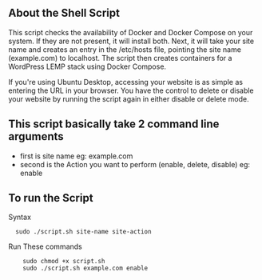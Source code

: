## About the Shell Script

This script checks the availability of Docker and Docker Compose on your system. If they are not present, it will install both. Next, it will take your site name and creates an entry in the /etc/hosts file, pointing the site name (example.com) to localhost. The script then creates containers for a WordPress LEMP stack using Docker Compose.

If you're using Ubuntu Desktop, accessing your website is as simple as entering the URL in your browser. You have the control to delete or disable your website by running the script again in either disable or delete mode.
## This script basically take 2 command line arguments 
- first is site name 
   eg: example.com
- second is the Action you want to perform (enable, delete, disable)
   eg: enable
## To run the Script
   Syntax
 ```
   sudo ./script.sh site-name site-action
 ```
   Run These commands
 ```
     sudo chmod +x script.sh
     sudo ./script.sh example.com enable
 ```
